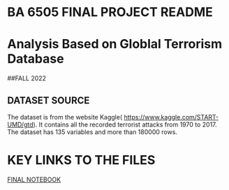 # BA 6505 FINAL PROJECT README

# **Analysis Based on Globlal Terrorism Database**
##FALL 2022
## DATASET SOURCE
The dataset is from the website Kaggle( https://www.kaggle.com/START-UMD/gtd).
It contains all the recorded terrorist attacks from 1970 to 2017. The dataset has 135 variables and more than 180000 rows.


# KEY LINKS TO THE FILES
[FINAL NOTEBOOK](jiawei321/Fairfield-U/Final_Project_6505.ipynb)
